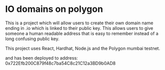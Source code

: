 # IO domains on polygon

This is a project which will allow users to create their own domain name ending in .io which is linked to their public key. This allows users to give someone a human readable address that is easy to remember instead of a long confusing public key.

This project uses React, Hardhat, Node.js and the Polygon mumbai testnet.

and has been deployed to address: 0x722Efb200C879f48c7ba54C8c21C12a3BD9b0AD8
